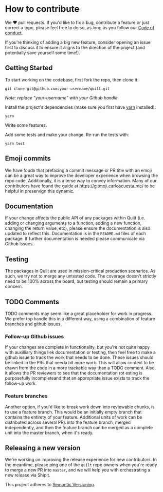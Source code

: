# How to contribute

We ❤️ pull requests. If you'd like to fix a bug, contribute a feature or
just correct a typo, please feel free to do so, as long as you follow
our [Code of conduct](https://github.com/Shopify/quilt/blob/master/CODE_OF_CONDUCT.md).

If you're thinking of adding a big new feature, consider opening an
issue first to discuss it to ensure it aligns to the direction of the
project (and potentially save yourself some time!).

## Getting Started

To start working on the codebase, first fork the repo, then clone it:

```
git clone git@github.com:your-username/quilt.git
```

_Note: replace "your-username" with your Github handle_

Install the project's dependencies (make sure you first have [yarn](https://yarnpkg.com/) installed):

```
yarn
```

Write some features.

Add some tests and make your change. Re-run the tests with:

```
yarn test
```

## Emoji commits

We have foudn that prefacing a commit message or PR title with an emoji can be a great way to improve the developer experience when browsing the repo code. Additionally, it is a terse way to convey information. Many of our contributors have found the guide at https://gitmoji.carloscuesta.me/ to be helpful in preservign this dynamic.

## Documentation

If your change affects the public API of any packages within Quilt (i.e. adding or
changing arguments to a function, adding a new function, changing the
return value, etc), please ensure the documentation is also updated to
reflect this. Documentation is in the `README.md` files of each package. If further documentation is needed please communicate via Github Issues.

## Testing

The packages in Quilt are used in mission-critical production scenarios. As such, we try not to merge any untested code. The coverage doesn't strictly need to be 100% across the board, but testing should remain a primary concern.

## TODO Comments

TODO comments may seem like a great placeholder for work in progress. We prefer top handle this in a different way, using a combination of feature branches and github issues.

### Follow-up Github issues
If your changes are complete in functionality, but you're not quite happy with auxilliary things liek documentation or testing, then feel free to make a github issue to track the work that needs to be done. These issues should be linked in the PRs that needa bit more work. This will allow context to be drawn from the code in a more trackable way than a TODO comment. Also, it allows the PR reviewers to see that the documentation rot esting is purposefully incompleteand that an appropriate issue exists to track the follow-up work.

### Feature branches
Another option, if you'd like to break work down into reviewable chunks, is to use a feature branch. This would be an initially empty branch that contains the entirety of your feature. Additional units of work can be distributed across several PRs into the feature branch, merged independently, and then the feature branch can be merged as a complete unit into the master branch, when it's ready.

## Releasing a new version

We're working on improving the release experience for new contributors. In the meantime, please ping one of the `quilt` repo owners when you're ready to merge a new PR into `master`, and we will help you with orchestrating a new release via Shipit.

This project adheres to [Semantic Versioning](http://semver.org/spec/v2.0.0.html).
